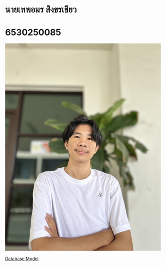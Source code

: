 
# นายเทพอมร สิงขรเขียว
# 6530250085
![Alt text](IMG_0683.jpeg)

[Database Model](database-model.md)
